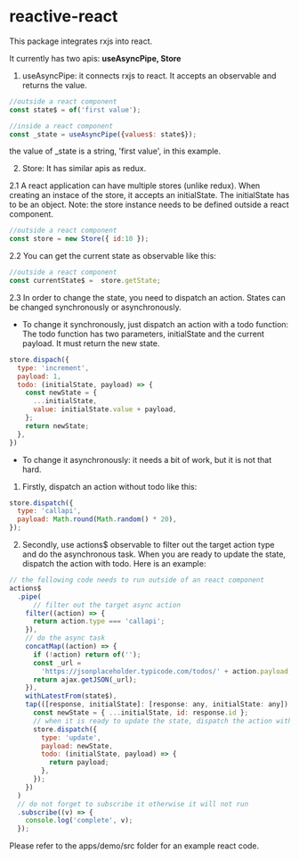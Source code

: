 # reactive-react

This package integrates rxjs into react.

It currently has two apis: **useAsyncPipe, Store**

1. useAsyncPipe:
it connects rxjs to react. It accepts an observable and returns the value.

```javascript
//outside a react component
const state$ = of('first value');

//inside a react component
const _state = useAsyncPipe({values$: state$});
```
the value of _state is a string, 'first value', in this example.

2. Store:
It has similar apis as redux.

2.1 A react application can have multiple stores (unlike redux). When creating an instace of the store,
it accepts an initialState. The initialState has to be an object.
Note: the store instance needs to be defined outside a react component.

```javascript
//outside a react component
const store = new Store({ id:10 });
```
2.2 You can get the current state as observable like this:
```javascript
//outside a react component
const currentState$ =  store.getState;
```
2.3 In order to change the state, you need to dispatch an action. 
States can be changed synchronously or asynchronously. 
* To change it synchronously, just dispatch an action with a todo function: 
The todo function has two parameters, initialState and the current payload. It must return the new state. 
```javascript
store.dispach({
  type: 'increment',
  payload: 1,
  todo: (initialState, payload) => {
    const newState = {
      ...initialState,
      value: initialState.value + payload,
    };
    return newState;
  },
}) 
```
* To change it asynchronously: 
it needs a bit of work, but it is not that hard.
1) Firstly, dispatch an action without todo like this:
```javascript
store.dispatch({
  type: 'callapi',
  payload: Math.round(Math.random() * 20),
});
```
2) Secondly, use actions$ observable to filter out the target action type and do the asynchronous task. 
When you are ready to update the state, dispatch the action with todo. Here is an example:
```javascript
// the following code needs to run outside of an react component
actions$
  .pipe(
      // filter out the target async action
    filter((action) => {
      return action.type === 'callapi';
    }),
    // do the async task
    concatMap((action) => {
      if (!action) return of('');
      const _url =
        'https://jsonplaceholder.typicode.com/todos/' + action.payload;
      return ajax.getJSON(_url);
    }),
    withLatestFrom(state$),
    tap(([response, initialState]: [response: any, initialState: any]) => {
      const newState = { ...initialState, id: response.id };
      // when it is ready to update the state, dispatch the action with a todo function
      store.dispatch({
        type: 'update',
        payload: newState,
        todo: (initialState, payload) => {
          return payload;
        },
      });
    })
  )
  // do not forget to subscribe it otherwise it will not run
  .subscribe((v) => {
    console.log('complete', v);
  }); 
```
Please refer to the apps/demo/src folder for an example react code.
